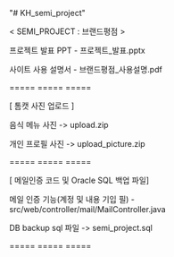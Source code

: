 "# KH_semi_project"

 < SEMI_PROJECT : 브랜드평점 >


 프로젝트 발표 PPT - 프로젝트_발표.pptx

 사이트 사용 설명서 - 브랜드평점_사용설명.pdf

 ===== ===== =====

 [ 톰캣 사진 업로드 ]

 음식 메뉴 사진 -> upload.zip

 개인 프로필 사진 -> upload_picture.zip

 ===== ===== =====

 [ 메일인증 코드 및 Oracle SQL 백업 파일]

 메일 인증 기능(계정 및 내용 기입 필) - src/web/controller/mail/MailController.java

 DB backup sql 파일 -> semi_project.sql

 ===== ===== =====
